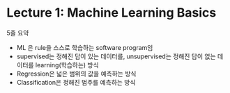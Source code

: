 # Lecture 1: Machine Learning Basics

5줄 요약
- ML 은 rule을 스스로 학습하는 software program임
- supervised는 정해진 답이 있는 데이터를, unsupervised는 정해진 답이 없는 데이터를 learning(학습하는) 방식
- Regression은 넓은 범위의 값을 예측하는 방식
- Classification은 정해진 범주를 예측하는 방식
